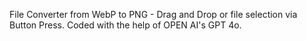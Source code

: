 File Converter from WebP to PNG - Drag and Drop or file selection via Button Press. Coded with the help of OPEN AI's GPT 4o.
